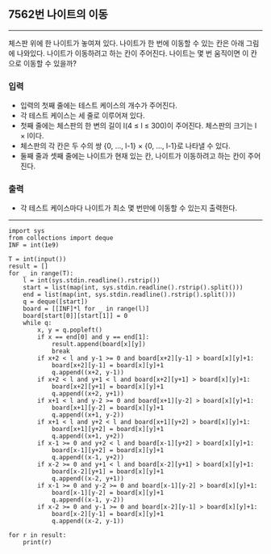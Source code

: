 ## 7562번 나이트의 이동

---

체스판 위에 한 나이트가 놓여져 있다. 나이트가 한 번에 이동할 수 있는 칸은 아래 그림에 나와있다. 나이트가 이동하려고 하는 칸이 주어진다. 나이트는 몇 번 움직이면 이 칸으로 이동할 수 있을까?

### 입력

- 입력의 첫째 줄에는 테스트 케이스의 개수가 주어진다.
- 각 테스트 케이스는 세 줄로 이루어져 있다. 
- 첫째 줄에는 체스판의 한 변의 길이 l(4 ≤ l ≤ 300)이 주어진다. 체스판의 크기는 l × l이다. 
- 체스판의 각 칸은 두 수의 쌍 {0, ..., l-1} × {0, ..., l-1}로 나타낼 수 있다. 
- 둘째 줄과 셋째 줄에는 나이트가 현재 있는 칸, 나이트가 이동하려고 하는 칸이 주어진다.

### 출력

- 각 테스트 케이스마다 나이트가 최소 몇 번만에 이동할 수 있는지 출력한다.

---

~~~
import sys
from collections import deque
INF = int(1e9)

T = int(input())
result = []
for _ in range(T):
    l = int(sys.stdin.readline().rstrip())
    start = list(map(int, sys.stdin.readline().rstrip().split()))
    end = list(map(int, sys.stdin.readline().rstrip().split()))
    q = deque([start])
    board = [[INF]*l for _ in range(l)]
    board[start[0]][start[1]] = 0
    while q:
        x, y = q.popleft()
        if x == end[0] and y == end[1]:
            result.append(board[x][y])
            break
        if x+2 < l and y-1 >= 0 and board[x+2][y-1] > board[x][y]+1:
            board[x+2][y-1] = board[x][y]+1
            q.append((x+2, y-1))
        if x+2 < l and y+1 < l and board[x+2][y+1] > board[x][y]+1:
            board[x+2][y+1] = board[x][y]+1
            q.append((x+2, y+1))
        if x+1 < l and y-2 >= 0 and board[x+1][y-2] > board[x][y]+1:
            board[x+1][y-2] = board[x][y]+1
            q.append((x+1, y-2))
        if x+1 < l and y+2 < l and board[x+1][y+2] > board[x][y]+1:
            board[x+1][y+2] = board[x][y]+1
            q.append((x+1, y+2))
        if x-1 >= 0 and y+2 < l and board[x-1][y+2] > board[x][y]+1:
            board[x-1][y+2] = board[x][y]+1
            q.append((x-1, y+2))
        if x-2 >= 0 and y+1 < l and board[x-2][y+1] > board[x][y]+1:
            board[x-2][y+1] = board[x][y]+1
            q.append((x-2, y+1))
        if x-1 >= 0 and y-2 >= 0 and board[x-1][y-2] > board[x][y]+1:
            board[x-1][y-2] = board[x][y]+1
            q.append((x-1, y-2))
        if x-2 >= 0 and y-1 >= 0 and board[x-2][y-1] > board[x][y]+1:
            board[x-2][y-1] = board[x][y]+1
            q.append((x-2, y-1))

for r in result:
    print(r)

~~~

